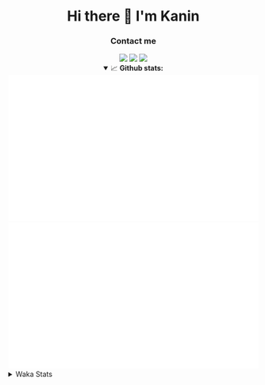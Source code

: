 <div align="center">
 <h1>Hi there 👋 I'm Kanin</h1>
 <h3>Contact me</h3>
 <a href="mailto:im@kanin.dev"><img src="https://img.shields.io/badge/gmail-%23D14836.svg?&style=for-the-badge&logo=gmail&logoColor=white"/></a>
 <a href="https://twitter.com/KaninTwt"><img src="https://img.shields.io/badge/twitter-%231DA1F2.svg?&style=for-the-badge&logo=twitter&logoColor=white"/></a>
 <a href="https://www.linkedin.com/in/KaninDev"><img src="https://img.shields.io/badge/linkedin-%230077B5.svg?&style=for-the-badge&logo=linkedin&logoColor=white"/></a>
<details open>
  <summary>📈 <b>Github stats:</b></summary>
  <img src="https://github.com/Kanin/Kanin/blob/master/scripts/GitHubStats/generated/overview.svg"/>
  <img src="https://github.com/Kanin/Kanin/blob/master/scripts/GitHubStats/generated/languages.svg"/>
</details>
</div>

<details>
 <summary>Waka Stats</summary>

<!--START_SECTION:waka-->
![Code Time](http://img.shields.io/badge/Code%20Time-2%2C397%20hrs%2045%20mins-blue)

![Profile Views](http://img.shields.io/badge/Profile%20Views-1-blue)

![Lines of code](https://img.shields.io/badge/From%20Hello%20World%20I%27ve%20Written-591.1%20thousand%20lines%20of%20code-blue)

**🐱 My GitHub Data** 

> 📦 173.9 kB Used in GitHub's Storage 
 > 
> 🏆 130 Contributions in the Year 2024
 > 
> 🚫 Not Opted to Hire
 > 
> 📜 25 Public Repositories 
 > 
> 🔑 14 Private Repositories 
 > 
**I'm an Early 🐤** 

```text
🌞 Morning                2552 commits        ███████░░░░░░░░░░░░░░░░░░   26.85 % 
🌆 Daytime                2849 commits        ███████░░░░░░░░░░░░░░░░░░   29.98 % 
🌃 Evening                2736 commits        ███████░░░░░░░░░░░░░░░░░░   28.79 % 
🌙 Night                  1366 commits        ████░░░░░░░░░░░░░░░░░░░░░   14.37 % 
```
📅 **I'm Most Productive on Monday** 

```text
Monday                   1857 commits        █████░░░░░░░░░░░░░░░░░░░░   19.54 % 
Tuesday                  1340 commits        ████░░░░░░░░░░░░░░░░░░░░░   14.10 % 
Wednesday                946 commits         ██░░░░░░░░░░░░░░░░░░░░░░░   09.95 % 
Thursday                 1456 commits        ████░░░░░░░░░░░░░░░░░░░░░   15.32 % 
Friday                   1580 commits        ████░░░░░░░░░░░░░░░░░░░░░   16.63 % 
Saturday                 922 commits         ██░░░░░░░░░░░░░░░░░░░░░░░   09.70 % 
Sunday                   1402 commits        ████░░░░░░░░░░░░░░░░░░░░░   14.75 % 
```


📊 **This Week I Spent My Time On** 

```text
🕑︎ Time Zone: America/New_York

💬 Programming Languages: 
HTML                     2 hrs 37 mins       ██████████████░░░░░░░░░░░   57.99 % 
Python                   1 hr 8 mins         ██████░░░░░░░░░░░░░░░░░░░   25.37 % 
JavaScript               16 mins             █░░░░░░░░░░░░░░░░░░░░░░░░   05.90 % 
Bash                     9 mins              █░░░░░░░░░░░░░░░░░░░░░░░░   03.43 % 
Other                    7 mins              █░░░░░░░░░░░░░░░░░░░░░░░░   02.74 % 

🔥 Editors: 
PyCharm                  4 hrs 31 mins       █████████████████████████   100.00 % 

🐱‍💻 Projects: 
APIServer                4 hrs 2 mins        ██████████████████████░░░   89.22 % 
ModMail                  20 mins             ██░░░░░░░░░░░░░░░░░░░░░░░   07.54 % 
Unknown Project          8 mins              █░░░░░░░░░░░░░░░░░░░░░░░░   03.24 % 

💻 Operating System: 
Windows                  4 hrs 31 mins       █████████████████████████   100.00 % 
```

**I Mostly Code in Python** 

```text
Python                   31 repos            ██████████████████░░░░░░░   70.45 % 
Java                     4 repos             ██░░░░░░░░░░░░░░░░░░░░░░░   09.09 % 
HTML                     3 repos             ██░░░░░░░░░░░░░░░░░░░░░░░   06.82 % 
TypeScript               1 repo              █░░░░░░░░░░░░░░░░░░░░░░░░   02.27 % 
Kotlin                   1 repo              █░░░░░░░░░░░░░░░░░░░░░░░░   02.27 % 
```



**Timeline**

![Lines of Code chart](https://raw.githubusercontent.com/Kanin/Kanin/master/assets/bar_graph.png)


 Last Updated on 03/07/2024 22:34:14 UTC
<!--END_SECTION:waka-->
</details>
